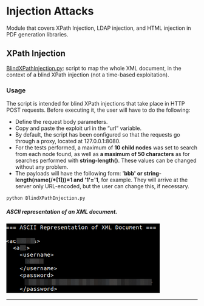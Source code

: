 # Injection Attacks

Module that covers XPath Injection, LDAP injection, and HTML injection in PDF generation libraries.

## XPath Injection

[BlindXPathInjection.py](../main/Injection%20attacks/BlindXPathInjection.py): script to map the whole XML document, in the context of a blind XPath injection (not a time-based exploitation).

### Usage

The script is intended for blind XPath injections that take place in HTTP POST requests. Before executing it, the user will have to do the following:

- Define the request body parameters.
- Copy and paste the exploit url in the “url” variable.
- By default, the script has been configured so that the requests go through a proxy, located at 127.0.0.1:8080.
- For the tests performed, a maximum of **10 child nodes** was set to search from each node found, as well as **a maximum of 50 characters** as for searches performed with **string-length()**. These values can be changed without any problem.
- The payloads will have the following form: '**bbb' or string-length(name(\/\*\[1\]))=1 and '1'='1**, for example. They will arrive at the server only URL-encoded, but the user can change this, if necessary.

```
python BlindXPathInjection.py
```

##### ASCII representation of an XML document.

![alt text](https://github.com/daparicio8383/CWEE/blob/main/Images/BlindXPathInjection.png "ASCII representation of an XML document")

---


